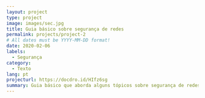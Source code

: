 ```yaml
---
layout: project
type: project
image: images/sec.jpg
title: Guia básico sobre segurança de redes
permalink: projects/project-2
# All dates must be YYYY-MM-DD format!
date: 2020-02-06
labels:
  - Segurança
category:
  - Texto
lang: pt
projecturl: https://docdro.id/HIfz6sg
summary: Guia básico que aborda alguns tópicos sobre segurança de redes
---
```

